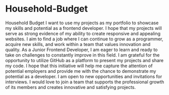 # Household-Budget
Household Budget
I want to use my projects as my portfolio to showcase my skills and potential as a frontend developer. I hope that my projects will serve as strong evidence of my ability to create responsive and appealing websites.
I aim to find a job where I can continue to grow as a programmer, acquire new skills, and work within a team that values innovation and quality. As a Junior Frontend Developer, I am eager to learn and ready to take on challenges to constantly improve in this field.
I am grateful for the opportunity to utilize GitHub as a platform to present my projects and share my code. I hope that this initiative will help me capture the attention of potential employers and provide me with the chance to demonstrate my potential as a developer.
I am open to new opportunities and invitations for interviews. I would love to join a team that supports the professional growth of its members and creates innovative and satisfying projects.
